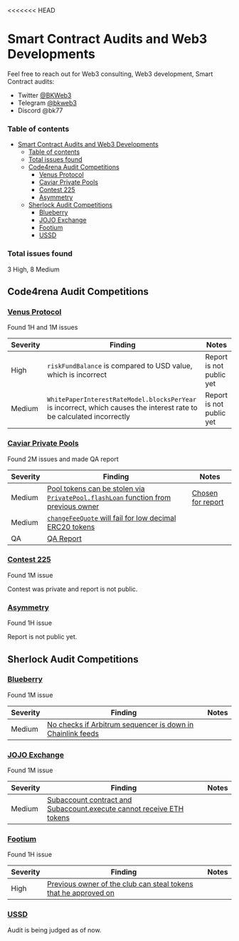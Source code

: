 <<<<<<< HEAD
# Smart Contract Audits and Web3 Developments

Feel free to reach out for Web3 consulting, Web3 development, Smart Contract audits:

- Twitter [@BKWeb3](https://twitter.com/BKWeb3)
- Telegram [@bkweb3](https://t.me/BKWeb3)
- Discord @bk77

### Table of contents
<!-- TOC -->
* [Smart Contract Audits and Web3 Developments](#smart-contract-audits-and-web3-developments)
    * [Table of contents](#table-of-contents)
    * [Total issues found](#total-issues-found)
  * [Code4rena Audit Competitions](#code4rena-audit-competitions)
    * [Venus Protocol](#venus-protocol)
    * [Caviar Private Pools](#caviar-private-pools)
    * [Contest 225](#contest-225)
    * [Asymmetry](#asymmetry)
  * [Sherlock Audit Competitions](#sherlock-audit-competitions)
    * [Blueberry](#blueberry)
    * [JOJO Exchange](#jojo-exchange)
    * [Footium](#footium)
    * [USSD](#ussd)
<!-- TOC -->

### Total issues found

3 High, 8 Medium

## Code4rena Audit Competitions

### [Venus Protocol](https://code4rena.com/contests/2023-05-venus-protocol-isolated-pools#top)

Found 1H and 1M issues

| Severity | Finding                                                                                                               | Notes                    |
|----------|-----------------------------------------------------------------------------------------------------------------------|--------------------------|
| High     | `riskFundBalance` is compared to USD value, which is incorrect                                                        | Report is not public yet |
| Medium   | `WhitePaperInterestRateModel.blocksPerYear` is incorrect, which causes the interest rate to be calculated incorrectly | Report is not public yet |

### [Caviar Private Pools](https://code4rena.com/contests/2023-04-caviar-private-pools#top)

Found 2M issues and made QA report

| Severity | Finding                                                                                                                                                | Notes                                                                                                                                                  |
|----------|--------------------------------------------------------------------------------------------------------------------------------------------------------|--------------------------------------------------------------------------------------------------------------------------------------------------------|
| Medium   | [Pool tokens can be stolen via `PrivatePool.flashLoan` function from previous owner](https://github.com/code-423n4/2023-04-caviar-findings/issues/230) | [Chosen for report](https://code4rena.com/reports/2023-04-caviar#m-15-pool-tokens-can-be-stolen-via-privatepoolflashloan-function-from-previous-owner) |
| Medium   | [`changeFeeQuote` will fail for low decimal ERC20 tokens](https://github.com/code-423n4/2023-04-caviar-findings/issues/858)                            |                                                                                                                                                        |
| QA       | [QA Report](https://github.com/code-423n4/2023-04-caviar-findings/blob/main/data/Brenzee-Q.md)                                                         |                                                                                                                                                        |

### [Contest 225](https://code4rena.com/contests/2023-03-contest-225-contest#top)

Found 1M issue

Contest was private and report is not public.

### [Asymmetry](https://code4rena.com/contests/2023-03-asymmetry-contest#top)

Found 1H issue

Report is not public yet.

## Sherlock Audit Competitions

### [Blueberry](https://audits.sherlock.xyz/contests/69)

Found 1M issue

| Severity | Finding                                                                                                                             | Notes |
|----------|-------------------------------------------------------------------------------------------------------------------------------------|-------|
| Medium   | [No checks if Arbitrum sequencer is down in Chainlink feeds](https://github.com/sherlock-audit/2023-04-blueberry-judging/issues/75) |       |

### [JOJO Exchange](https://audits.sherlock.xyz/contests/70)

Found 1M issue

| Severity | Finding                                                                                                                                   | Notes |
|----------|-------------------------------------------------------------------------------------------------------------------------------------------|-------|
| Medium   | [Subaccount contract and Subaccount.execute cannot receive ETH tokens](https://github.com/sherlock-audit/2023-04-jojo-judging/issues/160) |       |

### [Footium](https://audits.sherlock.xyz/contests/71)

Found 1H issue

| Severity | Finding                                                                                                                                 | Notes |
|----------|-----------------------------------------------------------------------------------------------------------------------------------------|-------|
| High     | [Previous owner of the club can steal tokens that he approved on](https://github.com/sherlock-audit/2023-04-footium-judging/issues/147) |       |

### [USSD](https://audits.sherlock.xyz/contests/82)

Audit is being judged as of now.
